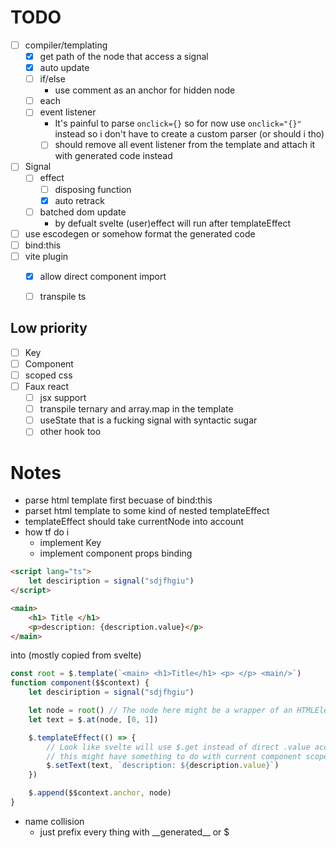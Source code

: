 # TODO
- [ ] compiler/templating
    - [x] get path of the node that access a signal 
    - [x] auto update
    - [ ] if/else
        - use comment as an anchor for hidden node
    - [ ] each
    - [ ] event listener
        - It's painful to parse `onclick={}` so for now use `onclick="{}"` instead
          so i don't have to create a custom parser (or should i tho)
        - [ ] should remove all event listener from the template and attach it with generated code instead
- [ ] Signal
    - [ ] effect
        - [ ] disposing function 
        - [x] auto retrack 
    - [ ] batched dom update
        - by defualt svelte (user)effect will run after templateEffect
- [ ] use escodegen or somehow format the generated code
- [ ] bind:this
- [ ] vite plugin 
    - [x] allow direct component import
    - [ ] transpile ts


## Low priority
- [ ] Key
- [ ] Component
- [ ] scoped css
- [ ] Faux react
    - [ ] jsx support
    - [ ] transpile ternary and array.map in the template
    - [ ] useState that is a fucking signal with syntactic sugar
    - [ ] other hook too

# Notes
- parse html template first becuase of bind:this
- parset html template to some kind of nested templateEffect
- templateEffect should take currentNode into account
- how tf do i 
    - implement Key
    - implement component props binding 
```html
<script lang="ts">
    let desciription = signal("sdjfhgiu")
</script>

<main>
    <h1> Title </h1>
    <p>description: {description.value}</p>
</main>
```
into (mostly copied from svelte)
```ts
const root = $.template(`<main> <h1>Title</h1> <p> </p> <main/>`)
function component($$context) {
    let desciription = signal("sdjfhgiu")

    let node = root() // The node here might be a wrapper of an HTMLElement 
    let text = $.at(node, [0, 1])

    $.templateEffect(() => {
        // Look like svelte will use $.get instead of direct .value access
        // this might have something to do with current component scope or something 
        $.setText(text, `description: ${description.value}`)
    })

    $.append($$context.anchor, node)
}
```

- name collision
    - just prefix every thing with __generated\_\_ or $